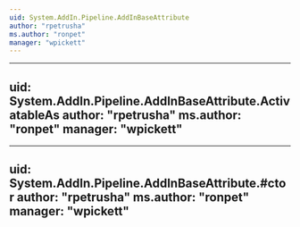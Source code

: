 ```yaml
---
uid: System.AddIn.Pipeline.AddInBaseAttribute
author: "rpetrusha"
ms.author: "ronpet"
manager: "wpickett"
---
```


---
uid: System.AddIn.Pipeline.AddInBaseAttribute.ActivatableAs
author: "rpetrusha"
ms.author: "ronpet"
manager: "wpickett"
---

---
uid: System.AddIn.Pipeline.AddInBaseAttribute.#ctor
author: "rpetrusha"
ms.author: "ronpet"
manager: "wpickett"
---
